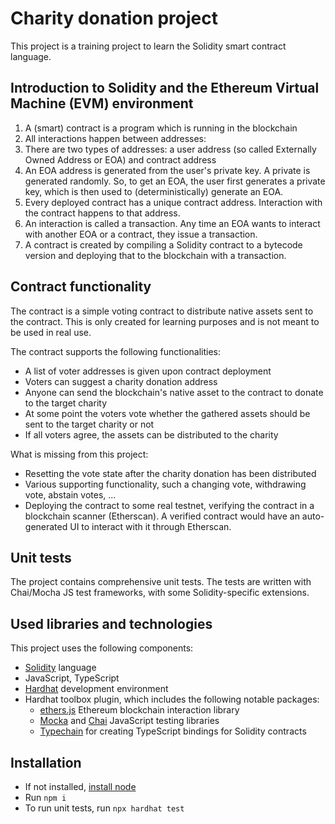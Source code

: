 # Charity donation project

This project is a training project to learn the Solidity smart contract language.

## Introduction to Solidity and the Ethereum Virtual Machine (EVM) environment

1. A (smart) contract is a program which is running in the blockchain
1. All interactions happen between addresses:
  1. There are two types of addresses: a user address (so called Externally Owned Address or EOA) and contract address
  1. An EOA address is generated from the user's private key. A private is generated randomly. So, to get an EOA, the user first generates a private key, which is then used to (deterministically) generate an EOA.
  1. Every deployed contract has a unique contract address. Interaction with the contract happens to that address.
1. An interaction is called a transaction. Any time an EOA wants to interact with another EOA or a contract, they issue a transaction.
1. A contract is created by compiling a Solidity contract to a bytecode version and deploying that to the blockchain with a transaction.

## Contract functionality

The contract is a simple voting contract to distribute native assets sent to the contract. This is only created for learning purposes and is not meant to be used in real use.

The contract supports the following functionalities:
- A list of voter addresses is given upon contract deployment
- Voters can suggest a charity donation address
- Anyone can send the blockchain's native asset to the contract to donate to the target charity
- At some point the voters vote whether the gathered assets should be sent to the target charity or not
- If all voters agree, the assets can be distributed to the charity

What is missing from this project:
- Resetting the vote state after the charity donation has been distributed
- Various supporting functionality, such a changing vote, withdrawing vote, abstain votes, ...
- Deploying the contract to some real testnet, verifying the contract in a blockchain scanner (Etherscan). A verified contract would have an auto-generated UI to interact with it through Etherscan.

## Unit tests

The project contains comprehensive unit tests. The tests are written with Chai/Mocha JS test frameworks, with some Solidity-specific extensions.

## Used libraries and technologies

This project uses the following components:
- [Solidity](https://soliditylang.org/) language
- JavaScript, TypeScript
- [Hardhat](https://hardhat.org/) development environment
- Hardhat toolbox plugin, which includes the following notable packages:
  - [ethers.js](https://docs.ethers.org/v5/) Ethereum blockchain interaction library
  - [Mocka](https://mochajs.org/) and [Chai](https://chaijs.com/) JavaScript testing libraries
  - [Typechain](https://github.com/dethcrypto/TypeChain/) for creating TypeScript bindings for Solidity contracts

## Installation

- If not installed, [install node](https://nodejs.org/en/download)
- Run `npm i`
- To run unit tests, run `npx hardhat test`